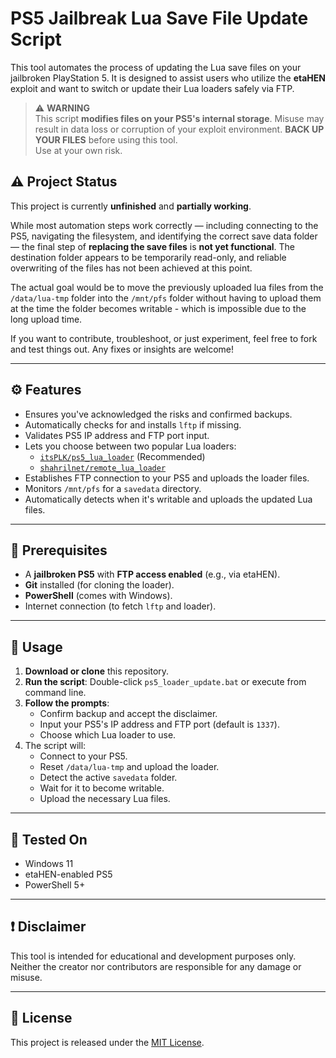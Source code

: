 # PS5 Jailbreak Lua Save File Update Script

This tool automates the process of updating the Lua save files on your jailbroken PlayStation 5. It is designed to assist users who utilize the **etaHEN** exploit and want to switch or update their Lua loaders safely via FTP.

> ⚠️ **WARNING**  
> This script **modifies files on your PS5's internal storage**. Misuse may result in data loss or corruption of your exploit environment. **BACK UP YOUR FILES** before using this tool.  
> Use at your own risk.

## ⚠️ Project Status

This project is currently **unfinished** and **partially working**.

While most automation steps work correctly — including connecting to the PS5, navigating the filesystem, and identifying the correct save data folder — the final step of **replacing the save files** is **not yet functional**. The destination folder appears to be temporarily read-only, and reliable overwriting of the files has not been achieved at this point.

The actual goal would be to move the previously uploaded lua files from the `/data/lua-tmp` folder into the `/mnt/pfs` folder without having to upload them at the time the folder becomes writable - which is impossible due to the long upload time.

If you want to contribute, troubleshoot, or just experiment, feel free to fork and test things out. Any fixes or insights are welcome!


---

## ⚙️ Features

- Ensures you've acknowledged the risks and confirmed backups.
- Automatically checks for and installs `lftp` if missing.
- Validates PS5 IP address and FTP port input.
- Lets you choose between two popular Lua loaders:
  - [`itsPLK/ps5_lua_loader`](https://github.com/itsPLK/ps5_lua_loader) (Recommended)
  - [`shahrilnet/remote_lua_loader`](https://github.com/shahrilnet/remote_lua_loader)
- Establishes FTP connection to your PS5 and uploads the loader files.
- Monitors `/mnt/pfs` for a `savedata` directory.
- Automatically detects when it's writable and uploads the updated Lua files.

---

## 🧰 Prerequisites

- A **jailbroken PS5** with **FTP access enabled** (e.g., via etaHEN).
- **Git** installed (for cloning the loader).
- **PowerShell** (comes with Windows).
- Internet connection (to fetch `lftp` and loader).

---

## 🚀 Usage

1. **Download or clone** this repository.
2. **Run the script**: Double-click `ps5_loader_update.bat` or execute from command line.
3. **Follow the prompts**:
   - Confirm backup and accept the disclaimer.
   - Input your PS5's IP address and FTP port (default is `1337`).
   - Choose which Lua loader to use.
4. The script will:
   - Connect to your PS5.
   - Reset `/data/lua-tmp` and upload the loader.
   - Detect the active `savedata` folder.
   - Wait for it to become writable.
   - Upload the necessary Lua files.

---

## 🧪 Tested On

- Windows 11
- etaHEN-enabled PS5
- PowerShell 5+

---

## ❗ Disclaimer

This tool is intended for educational and development purposes only.  
Neither the creator nor contributors are responsible for any damage or misuse.

---

## 📄 License

This project is released under the [MIT License](LICENSE).
